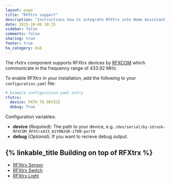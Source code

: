 ```yaml
---
layout: page
title: "RFXtrx support"
description: "Instructions how to integrate RFXtrx into Home Assistant."
date: 2015-10-08 10:15
sidebar: false
comments: false
sharing: true
footer: true
ha_category: Hub
---
```

The rfxtrx component supports RFXtrx devices by [RFXCOM](http://www.rfxcom.com) which communicate in the frequency range of 433.92 MHz.

To enable RFXtrx in your installation, add the following to your `configuration.yaml` file:

```yaml
# Example configuration.yaml entry
rfxtrx:
  device: PATH_TO_DEVICE
  debug: True
```

Configuration variables:

- **device** (*Required*): The path to your device, e.g. `/dev/serial/by-id/usb-RFXCOM_RFXtrx433_A1Y0NJGR-if00-port0`
- **debug** (*Optional*): If you want to recieve debug output.


## {% linkable_title Building on top of RFXtrx %}

 - [RFXtrx Sensor](/components/sensor.rfxtrx.html)
 - [RFXtrx Switch](/components/switch.rfxtrx.html)
 - [RFXtrx Light](/components/light.rfxtrx.html)




